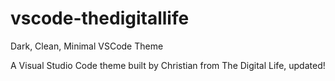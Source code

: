 # vscode-thedigitallife
Dark, Clean, Minimal VSCode Theme

A Visual Studio Code theme built by Christian from The Digital Life, updated!